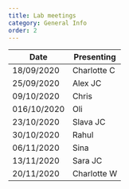 ```yaml
---
title: Lab meetings
category: General Info
order: 2
---
```


| Date | Presenting |
|-|-|
| 18/09/2020 | Charlotte C |
| 25/09/2020 | Alex	JC |
| 09/10/2020 | Chris |
| 016/10/2020 | Oli |
| 23/10/2020 | Slava JC |
| 30/10/2020 | Rahul |
| 06/11/2020 | Sina |
| 13/11/2020 | Sara	JC |
| 20/11/2020 | Charlotte W |